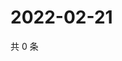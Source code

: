 # 2022-02-21

共 0 条

<!-- BEGIN WEIBO -->
<!-- 最后更新时间 Mon Feb 21 2022 11:12:58 GMT+0800 (China Standard Time) -->

<!-- END WEIBO -->
